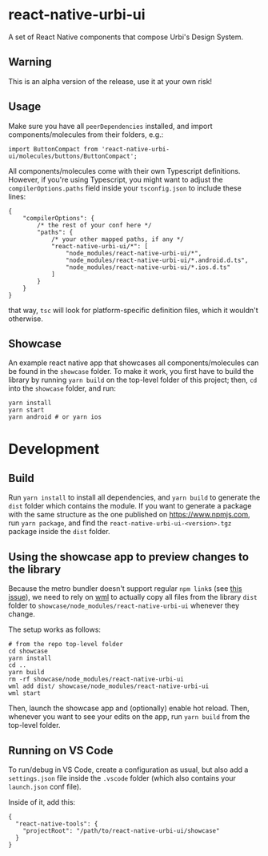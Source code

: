 # react-native-urbi-ui

A set of React Native components that compose Urbi's Design System.

## Warning

This is an alpha version of the release, use it at your own risk!

## Usage

Make sure you have all `peerDependencies` installed, and import components/molecules from their folders, e.g.:

    import ButtonCompact from 'react-native-urbi-ui/molecules/buttons/ButtonCompact';

All components/molecules come with their own Typescript definitions. However, if you're using Typescript, you might want to adjust the `compilerOptions.paths` field inside your `tsconfig.json` to include these lines:

    {
        "compilerOptions": {
            /* the rest of your conf here */
            "paths": {
                /* your other mapped paths, if any */
                "react-native-urbi-ui/*": [
                    "node_modules/react-native-urbi-ui/*",
                    "node_modules/react-native-urbi-ui/*.android.d.ts",
                    "node_modules/react-native-urbi-ui/*.ios.d.ts"
                ]
            }
        }
    }

that way, `tsc` will look for platform-specific definition files, which it wouldn't otherwise.

## Showcase

An example react native app that showcases all components/molecules can be found in the `showcase` folder. To make it work, you first have to build the library by running `yarn build` on the top-level folder of this project; then, `cd` into the `showcase` folder, and run:

    yarn install
    yarn start
    yarn android # or yarn ios

# Development

## Build

Run `yarn install` to install all dependencies, and `yarn build` to generate the `dist` folder which contains the module. If you want to generate a package with the same structure as the one published on https://www.npmjs.com, run `yarn package`, and find the `react-native-urbi-ui-<version>.tgz` package inside the `dist` folder.

## Using the showcase app to preview changes to the library

Because the metro bundler doesn't support regular `npm link`s (see [this issue][1]), we need to rely on [wml][2] to actually copy all files from the library `dist` folder to `showcase/node_modules/react-native-urbi-ui` whenever they change.

The setup works as follows:

    # from the repo top-level folder
    cd showcase
    yarn install
    cd ..
    yarn build
    rm -rf showcase/node_modules/react-native-urbi-ui
    wml add dist/ showcase/node_modules/react-native-urbi-ui
    wml start

Then, launch the showcase app and (optionally) enable hot reload. Then, whenever you want to see your edits on the app, run `yarn build` from the top-level folder.

## Running on VS Code

To run/debug in VS Code, create a configuration as usual, but also add a `settings.json` file inside the `.vscode` folder (which also contains your `launch.json` conf file).

Inside of it, add this:

    {
      "react-native-tools": {
        "projectRoot": "/path/to/react-native-urbi-ui/showcase"
      }
    }

[1]: https://github.com/facebook/metro/issues/1
[2]: https://github.com/wix/wml
